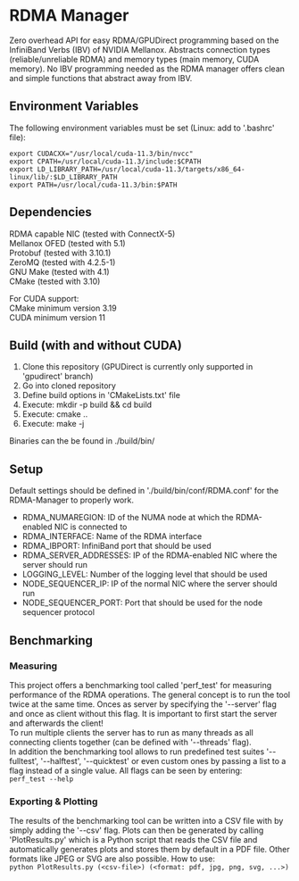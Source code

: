
# RDMA Manager
Zero overhead API for easy RDMA/GPUDirect programming based on the InfiniBand Verbs (IBV) of NVIDIA Mellanox. Abstracts connection types (reliable/unreliable RDMA) and memory types (main memory, CUDA memory). No IBV programming needed as the RDMA manager offers clean and simple functions that abstract away from IBV.

## Environment Variables
The following environment variables must be set (Linux: add to '.bashrc' file):
```
export CUDACXX="/usr/local/cuda-11.3/bin/nvcc"
export CPATH=/usr/local/cuda-11.3/include:$CPATH
export LD_LIBRARY_PATH=/usr/local/cuda-11.3/targets/x86_64-linux/lib/:$LD_LIBRARY_PATH
export PATH=/usr/local/cuda-11.3/bin:$PATH
```

## Dependencies
RDMA capable NIC (tested with ConnectX-5)  
Mellanox OFED (tested with 5.1)  
Protobuf (tested with 3.10.1)  
ZeroMQ (tested with 4.2.5-1)  
GNU Make (tested with 4.1)  
CMake (tested with 3.10)  

For CUDA support:  
CMake minimum version 3.19  
CUDA minimum version 11  

## Build (with and without CUDA)
1. Clone this repository (GPUDirect is currently only supported in 'gpudirect' branch)
2. Go into cloned repository
3. Define build options in 'CMakeLists.txt' file
4. Execute: mkdir -p build && cd build
5. Execute: cmake ..
6. Execute: make -j

Binaries can the be found in ./build/bin/

## Setup
Default settings should be defined in './build/bin/conf/RDMA.conf' for the RDMA-Manager to properly work.
- RDMA_NUMAREGION:  ID of the NUMA node at which the RDMA-enabled NIC is connected to
- RDMA_INTERFACE:  Name of the RDMA interface
- RDMA_IBPORT:  InfiniBand port that should be used
- RDMA_SERVER_ADDRESSES:  IP of the RDMA-enabled NIC where the server should run
- LOGGING_LEVEL:  Number of the logging level that should be used
- NODE_SEQUENCER_IP:  IP of the normal NIC where the server should run
- NODE_SEQUENCER_PORT:  Port that should be used for the node sequencer protocol

## Benchmarking
### Measuring
This project offers a benchmarking tool called 'perf_test' for measuring performance of the RDMA operations. The general concept is to run the tool twice at the same time. Onces as server by specifying the '--server' flag and once as client without this flag.
It is important to first start the server and afterwards the client!\
To run multiple clients the server has to run as many threads as all connecting clients together (can be defined with '--threads' flag).\
In addition the benchmarking tool allows to run predefined test suites '--fulltest', '--halftest', '--quicktest' or even custom ones by passing a list to a flag instead of a single value. All flags can be seen by entering:\
```perf_test --help```

### Exporting & Plotting
The results of the benchmarking tool can be written into a CSV file with by simply adding the '--csv' flag. Plots can then be generated by calling 'PlotResults.py' which is a Python script that reads the CSV file and automatically generates plots and stores them by default in a PDF file. Other formats like JPEG or SVG are also possible.
How to use:\
```python PlotResults.py (<csv-file>) (<format: pdf, jpg, png, svg, ...>)```
